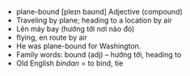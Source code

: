 - plane-bound	[pleɪn baʊnd]	Adjective (compound)
- Traveling by plane; heading to a location by air
- Lên máy bay (hướng tới nơi nào đó)
- flying, en route by air
- He was plane-bound for Washington.
- Family words: bound (adj) – hướng tới, heading to
- Old English *bindan* = to bind, tie